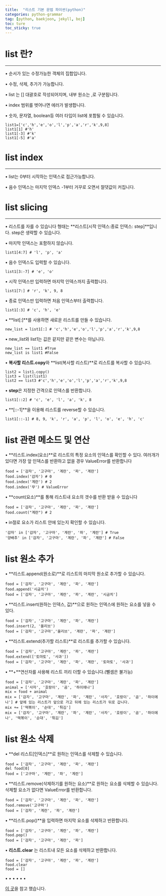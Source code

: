 ```yaml
---
title:  "리스트 기본 문법 파이썬(python)"
categories: python-grammar
tag: [python, baekjoon, jekyll, boj]
toc: ture
toc_sticky: true
---
```


# list 란?
---
• 순서가 있는 수정가능한 객체의 집합입니다.  


• 수정, 삭제, 추가가 가능합니다.  


• list 는 [] 대괄호로 작성되어지며, 내부 원소는 ,로 구분됩니다.  


• index 범위를 벗어나면 에러가 발생합니다.  


• 숫자, 문자열, boolean등 여러 타입이 list에 포함될 수 있습니다.  
```
list1=['c','h','e','o','l','p','a','r','k',9,8]
list1[1] #'h'
list1[-3] #'k'
list1[-5] #'a'
```

# list index
---
• list는 0부터 시작하는 인덱스로 접근가능합니다.  


• 음수 인덱스는 마지막 인덱스 -1부터 거꾸로 오면서 절댓값이 커집니다.

# list slicing
---
• 리스트를 자를 수 있습니다 형태는 **리스트[시작 인덱스:종료 인덱스: step]**입니다. step은 생략할 수 있습니다.


• 마지막 인덱스는 포함하지 않습니다.
```
list1[4:7] # 'l', 'p', 'a'
```
• 음수 인덱스도 입력할 수 있습니다.
```
list1[3:-7] # 'e', 'o'
```
• 시작 인덱스만 입력하면 마지막 인덱스까지 출력합니다.
```
list1[7:] # 'r', 'k', 9, 8
```
• 종료 인덱스만 입력하면 처음 인덱스부터 출력합니다.
```
list1[:3] # 'c', 'h', 'e'
```
• **list[:]**를 사용하면 새로운 리스트를 만들 수 있습니다.
```
new_list = list1[:] # 'c','h','e','o','l','p','a','r','k',9,8
```
• new_list와 list1는 깂은 같지만 같은 변수는 아닙니다.
```
new_list == list1 #True
new_list is list1 #False
```
• **복사할 리스트.copy**와 **list(복사할 리스트)**로 리스트를 복사할 수 있습니다.
```
list2 = list1.copy()
list3 = list(list1)
list2 == list3 #'c','h','e','o','l','p','a','r','k',9,8
```
• **step**은 지정한 간격으로 인덱스를 반환합니다.
```
list1[::2] # 'c', 'e', 'l', 'a', 'k', 8
```
• **[::-1]**을 이용해 리스트를 reverse할 수 있습니다.
```
list1[::-1] # 8, 9, 'k', 'r', 'a', 'p', 'l', 'o', 'e', 'h', 'c'
```
# list 관련 메소드 및 연산
• **리스트.index(요소)**로 리스트의 특정 요소의 인덱스를 확인할 수 있다. 여러개가 있다면 가장 앞 인덱스를 반환하고 없을 경우 ValueError를 반환합니다
```
food = ['감자', '고구마', '계란', '파', '계란']
food.index('감자') # 0
food.index('계란') # 2
food.index('무') # ValueError
```
• **count(요소)**를 통해 리스트내 요소의 갯수를 반환 받을 수 있습니다
```
food = ['감자', '고구마', '계란', '파', '계란']
food.count("계란") # 2
```
• in절로 요소가 리스트 안에 있는지 확인할 수 있습니다.
```
'감자' in ['감자', '고구마', '계란', '파', '계란'] # True
'양배추' in ['감자', '고구마', '계란', '파', '계란'] # False
```
# list 원소 추가
• **리스트.append(원소로)**로 리스트의 마지막 원소로 추가할 수 있습니다.
```
food = ['감자', '고구마', '계란', '파', '계란']
food.append('시금치')
food = ['감자', '고구마', '계란', '파', '계란', '시금치']
```
• **리스트.insert(원하는 인덱스, 값)**으로 원하는 인덱스에 원하는 요소를 넣을 수 있다.
```
food = ['감자', '고구마', '계란', '파', '계란']
food.insert(2, '올리브')
food = ['감자', '고구마','올리브', '계란', '파', '계란']
```
• **리스트.extend(추가할 리스트)**로 리스트를 추가할 수 있습니다.
```
food = ['감자', '고구마', '계란', '파', '계란']
food.extend(['토마토', '사과'])
food = ['감자', '고구마', '계란', '파', '계란', '토마토', '사과']
```
• **+**연산자를 사용해 리스트 끼리 더할 수 있습니다.(뺄셈은 불가능)
 ```
 food = ['감자', '고구마', '계란', '파', '계란']
 animal = ['사자', '호랑이', '곰', '하이에나']
 mix = food + animal
 mix = ['감자', '고구마', '계란', '파', '계란', '사자', '호랑이', '곰', '하이에나'] # 앞에 있는 리스트가 앞으로 가고 뒤에 있는 리스트가 뒤로 갑니다.
 mix += ['떡볶이', '순대', '튀김']
 mix = ['감자', '고구마', '계란', '파', '계란', '사자', '호랑이', '곰', '하이에나', '떡볶이', '순대', '튀김']
 ```
# list 원소 삭제
• **del 리스트[인덱스]**로 원하는 인덱스를 삭제할 수 있습니다.
```
food = ['감자', '고구마', '계란', '파', '계란']
del food[0]
food = ['고구마', '계란', '파', '계란']
```
• **리스트.remove(삭제하기를 원하는 요소)**로 원하는 요소를 삭제할 수 있습니다.삭제할 요소가 없다면 ValueError를 반환합니다.
```
food = ['감자', '고구마', '계란', '파', '계란']
food.remove('고구마')
food = ['감자', '계란', '파', '계란']
```
• **리스트.pop()**을 입력하면 마지막 요소를 삭제하고 반환합니다.
```
food = ['감자', '고구마', '계란', '파', '계란']
food.pop()
food = ['감자', '고구마', '계란', '파']
```
• **리스트.clear** 는 리스트내 모든 요소를 삭제하고 반환합니다.
```
food = ['감자', '고구마', '계란', '파', '계란']
food.clear
food = []
```
• 
•
•
•
•
•

[이 곳](https://wikidocs.net/book/1553)을 참고 했습니다.